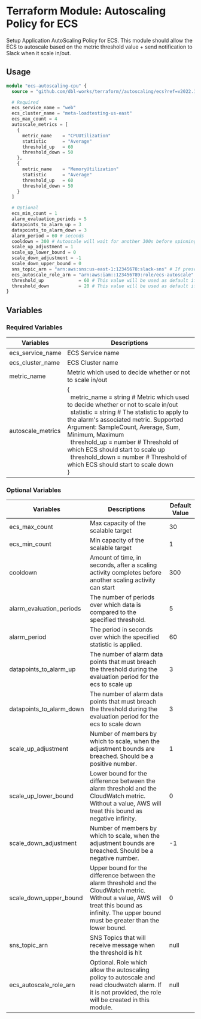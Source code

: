 # Terraform Module: Autoscaling Policy for ECS

Setup Application AutoScaling Policy for ECS.
This module should allow the ECS to autoscale based on the metric threshold value + send notification to Slack when it scale in/out.

## Usage

```terraform
module "ecs-autoscaling-cpu" {
  source = "github.com/dbl-works/terraform//autoscaling/ecs?ref=v2022.10.04"

  # Required
  ecs_service_name = "web"
  ecs_cluster_name = "meta-loadtesting-us-east"
  ecs_max_count = 4
  autoscale_metrics = [
    {
      metric_name    = "CPUUtilization"
      statistic      = "Average"
      threshold_up   = 60
      threshold_down = 50
    },
    {
      metric_name    = "MemoryUtilization"
      statistic      = "Average"
      threshold_up   = 60
      threshold_down = 50
    }
  ]

  # Optional
  ecs_min_count = 1
  alarm_evaluation_periods = 5
  datapoints_to_alarm_up = 3
  datapoints_to_alarm_down = 3
  alarm_period = 60 # seconds
  cooldown = 300 # Autoscale will wait for another 300s before spinning more task (if the threshold still exceed the value)
  scale_up_adjustment = 1
  scale_up_lower_bound = 0
  scale_down_adjustment = -1
  scale_down_upper_bound = 0
  sns_topic_arn = "arn:aws:sns:us-east-1:12345678:slack-sns" # If present, it will send notifications to the SNS topics when the alarm is triggered
  ecs_autoscale_role_arn = "arn:aws:iam::123456789:role/ecs-autoscale"
  threshold_up             = 60 # This value will be used as default if threshold_up is not provided in the autoscale_metrics
  threshold_down           = 20 # This value will be used as default if threshold_down is not provided in the autoscale_metrics
}
```

## Variables
### Required Variables
| Variables         | Descriptions                                               |
|-------------------|------------------------------------------------------------|
| ecs_service_name  | ECS Service name                                           |
| ecs_cluster_name  | ECS Cluster name                                           |
| metric_name       | Metric which used to decide whether or not to scale in/out |
| autoscale_metrics | {<br>&nbsp; metric_name    = string # Metric which used to decide whether or not to scale in/out <br>&nbsp; statistic      = string # The statistic to apply to the alarm's associated metric. Supported Argument: SampleCount, Average, Sum, Minimum, Maximum <br>&nbsp; threshold_up   = number # Threshold of which ECS should start to scale up <br>&nbsp; threshold_down = number # Threshold of which ECS should start to scale down <br> } |


### Optional Variables
| Variables                | Descriptions                                                                                                                                                                                        | Default Value |
|--------------------------|-----------------------------------------------------------------------------------------------------------------------------------------------------------------------------------------------------|---------------|
| ecs_max_count            | Max capacity of the scalable target                                                                                                                                                                 | 30            |
| ecs_min_count            | Min capacity of the scalable target                                                                                                                                                                 | 1             |
| cooldown                 | Amount of time, in seconds, after a scaling activity completes before another scaling activity can start                                                                                            | 300           |
| alarm_evaluation_periods | The number of periods over which data is compared to the specified threshold.                                                                                                                       | 5             |
| alarm_period             | The period in seconds over which the specified statistic is applied.                                                                                                                                | 60            |
| datapoints_to_alarm_up   | The number of alarm data points that must breach the threshold during the evaluation period for the ecs to scale up                                                                                 | 3             |
| datapoints_to_alarm_down | The number of alarm data points that must breach the threshold during the evaluation period for the ecs to scale down                                                                               | 3             |
| scale_up_adjustment      | Number of members by which to scale, when the adjustment bounds are breached. Should be a positive number.                                                                                          | 1             |
| scale_up_lower_bound     | Lower bound for the difference between the alarm threshold and the CloudWatch metric. Without a value, AWS will treat this bound as negative infinity.                                              | 0             |
| scale_down_adjustment    | Number of members by which to scale, when the adjustment bounds are breached. Should be a negative number.                                                                                          | -1            |
| scale_down_upper_bound   | Upper bound for the difference between the alarm threshold and the CloudWatch metric. Without a value, AWS will treat this bound as infinity. The upper bound must be greater than the lower bound. | 0             |
| sns_topic_arn            | SNS Topics that will receive message when the threshold is hit                                                                                                                                      | null          |
| ecs_autoscale_role_arn   | Optional. Role which allow the autoscaling policy to autoscale and read cloudwatch alarm. If it is not provided, the role will be created in this module.                                           | null          |
